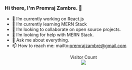 ### Hi there, I'm Premraj Zambre. 👋

<!--
**premrajzambre/premrajzambre** is a ✨ _special_ ✨ repository because its `README.md` (this file) appears on your GitHub profile.

Here are some ideas to get you started:-->

- 🔭 I’m currently working on React.js
- 🌱 I’m currently learning MERN Stack
- 👯 I’m looking to collaborate on open source projects.
- 🤔 I’m looking for help with MERN Stack.
- 💬 Ask me about everything.
- 📫 How to reach me: mailto:premrajzambre@gmail.com 
<!-- - 😄 Pronouns: ...
- ⚡ Fun fact: ...
-->

<p align="center"> 
  Visitor Count<br>
  <img src="https://profile-counter.glitch.me/premrajzambre/count.svg" />
</p>
